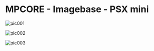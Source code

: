 # MPCORE - Imagebase - PSX mini


![pic001](PSX_Mini_pic001.jpg "Console")

![pic002](PSX_Mini_pic002.jpg "Console")

![pic003](PSX_Mini_pic003.jpg "Console")
